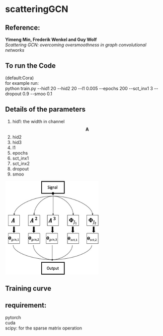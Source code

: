 # scatteringGCN

## Reference:
**Yimeng Min, Frederik Wenkel and Guy Wolf**\
*Scattering GCN: overcoming oversmoothness in graph convolutional networks*

## To run the Code
(default:Cora)\
for example run:\
python train.py --hid1 20 --hid2 20 --l1 0.005 --epochs 200 --sct_inx1 3 --dropout 0.9 --smoo 0.1

## Details of the parameters
1. hid1: the width in channel $$ \boldsymbol{A} $$
2. hid2
3. hid3
4. l1
5. epochs
6. sct_inx1
7. sct_inx2
8. dropout
9. smoo

<img src="Figures/Picture1.jpg" alt="Structure"  width="300" height="300">


## Training curve

## requirement:
pytorch\
cuda\
scipy: for the sparse matrix operation 

